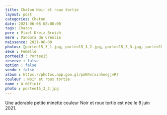 ```yaml
---
title: Chaton Noir et roux tortie
layout: post
categories: Chaton
date: 2021-06-08 08:00:00
tags: Chaton
pere : Pixel Kreiz Breizh
mere : Pandora de Créolie
naissance: 2021-06-08
photos: [portee15_3_1.jpg, portee15_3_2.jpg, portee15_3_3.jpg, portee15_3_4.jpg, portee15_3_5.jpg, portee15_3_6.jpg, portee15_3_7.jpg ]
sexe : Femelle
porteeId : Portee15
reserve : false
option : false
vendu : false
album : https://photos.app.goo.gl/pmN4xrxinhoejjvR7
couleur : Noir et roux tortie
name : A définir
photo : portee15_3_3.jpg
---
```


Une adorable petite minette couleur Noir et roux tortie est née le 8 juin 2021.
